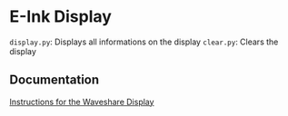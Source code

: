 # E-Ink Display

`display.py`: Displays all informations on the display
`clear.py`: Clears the display

## Documentation
[Instructions for the Waveshare Display](https://www.waveshare.com/wiki/7.5inch_e-Paper_HAT)
